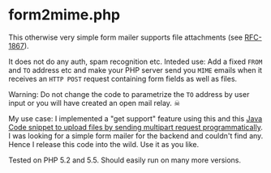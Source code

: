# form2mime.php

This otherwise very simple form mailer supports file attachments (see [RFC-1867](https://www.ietf.org/rfc/rfc1867.txt)).

It does not do any auth, spam recognition etc.
Inteded use: Add a fixed `FROM` and `TO` address etc and make your PHP server send you `MIME` emails when it receives an `HTTP POST` request containing form fields as well as files.

Warning: Do not change the code to parametrize the `TO` address by user input or you will have created an open mail relay. ☠

My use case: I implemented a "get support" feature using this and this [Java Code snippet to upload files by sending multipart request programmatically](http://www.codejava.net/java-se/networking/upload-files-by-sending-multipart-request-programmatically).
I was looking for a simple form mailer for the backend and couldn't find any.
Hence I release this code into the wild.
Use it as you like.

Tested on PHP 5.2 and 5.5. Should easily run on many more versions.


